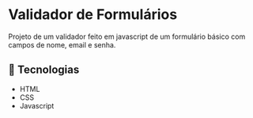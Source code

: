 # Validador de Formulários

Projeto de um validador feito em javascript de um formulário básico com campos de nome, email e senha.

## 🚀 Tecnologias

- HTML
- CSS
- Javascript
